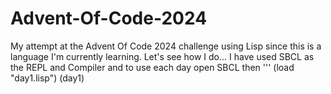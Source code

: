 # Advent-Of-Code-2024
My attempt at the Advent Of Code 2024 challenge using Lisp since this is a language I'm currently learning.  Let's see how I do...
I have used SBCL as the REPL and Compiler and to use each day open SBCL then
'''
(load "day1.lisp")
(day1)
